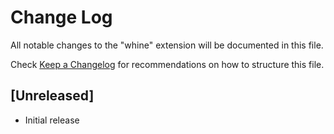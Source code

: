 # Change Log

All notable changes to the "whine" extension will be documented in this file.

Check [Keep a Changelog](http://keepachangelog.com/) for recommendations on how to structure this file.

## [Unreleased]

- Initial release
